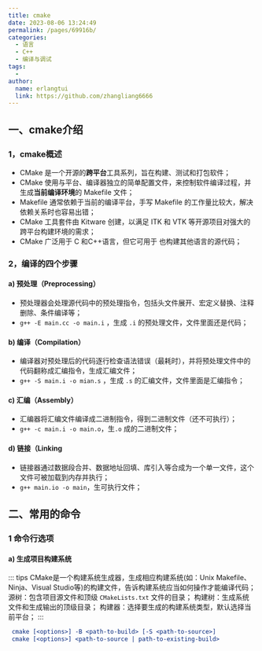 ```yaml
---
title: cmake
date: 2023-08-06 13:24:49
permalink: /pages/69916b/
categories:
  - 语言
  - C++
  - 编译与调试
tags:
  - 
author: 
  name: erlangtui
  link: https://github.com/zhangliang6666
---
```

## 一、cmake介绍
### 1，cmake概述
* CMake 是一个开源的**跨平台**工具系列，旨在构建、测试和打包软件；
* CMake 使用与平台、编译器独立的简单配置文件，来控制软件编译过程，并生成**当前编译环境**的 Makefile 文件；
* Makefile 通常依赖于当前的编译平台，手写 Makefile 的工作量比较大，解决依赖关系时也容易出错；
* CMake 工具套件由 Kitware 创建，以满足 ITK 和 VTK 等开源项目对强大的跨平台构建环境的需求；
* CMake 广泛用于 C 和C++语言，但它可用于 也构建其他语言的源代码；

### 2，编译的四个步骤
#### a) 预处理（Preprocessing）
* 预处理器会处理源代码中的预处理指令，包括头文件展开、宏定义替换、注释删除、条件编译等；
* `g++ -E main.cc -o main.i` ，生成 `.i` 的预处理文件，文件里面还是代码；
#### b) 编译（Compilation）
* 编译器对预处理后的代码逐行检查语法错误（最耗时），并将预处理文件中的代码翻称成汇编指令，生成汇编文件；
* `g++ -S main.i -o mian.s` ，生成 `.s` 的汇编文件，文件里面是汇编指令；
#### c) 汇编（Assembly）
* 汇编器将汇编文件编译成二进制指令，得到二进制文件（还不可执行）；
* `g++ -c main.i -o main.o`，生`.o` 成的二进制文件；
#### d) 链接（Linking
* 链接器通过数据段合并、数据地址回填、库引入等合成为一个单一文件，这个文件可被加载到内存并执行；
* `g++ main.io -o main`，生可执行文件；

## 二、常用的命令
### 1 命令行选项
#### a) 生成项目构建系统
::: tips
CMake是一个构建系统生成器，生成相应构建系统(如：Unix Makefile、Ninja、Visual Studio等)的构建文件，告诉构建系统应当如何操作才能编译代码；
源树：包含项目源文件和顶级 `CMakeLists.txt` 文件的目录；
构建树：生成系统文件和生成输出的顶级目录；
构建器：选择要生成的构建系统类型，默认选择当前平台；
:::

```cmake
 cmake [<options>] -B <path-to-build> [-S <path-to-source>]
 cmake [<options>] <path-to-source | path-to-existing-build>
```
<!-- 
GNU/Linux上，CMake默认生成Unix Makefile来构建项目：

Makefile: make将运行指令来构建项目。
CMakefile：包含临时文件的目录，CMake用于检测操作系统、编译器等。此外，根据所选的生成器，它还包含特定的文件。
cmake_install.cmake：处理安装规则的CMake脚本，在项目安装时使用。
CMakeCache.txt：如文件名所示，CMake缓存。CMake在重新运行配置时使用这个文件。

构建系统描述为如何从源代码
构建系统描述如何构建项目的可执行文件和库 从其源代码使用构建工具自动化该过程。为 例如，构建系统可以是用于命令行工具或集成开发环境的项目文件 （集成开发环境）。为了避免维护多个这样的构建系统，一个项目 可以使用在 中编写的文件抽象地指定其构建系统。从这些文件 CMake 通过后端为每个用户本地生成首选构建系统 称为发电机。Makefilemake

要使用 CMake 生成构建系统，必须选择以下内容：



使用命令行生成工具生成器之一时，CMake 期望编译器工具链所需的环境 已在命令行管理程序中配置。使用 IDE 生成工具生成器之一时，不需要特定的环境。


Build a Project
 cmake --build <dir> [<options>] [-- <build-tool-options>]

Install a Project
 cmake --install <dir> [<options>]

Open a Project
 cmake --open <dir>

Run a Script
 cmake [-D <var>=<value>]... -P <cmake-script-file>

Run a Command-Line Tool
 cmake -E <command> [<options>]

Run the Find-Package Tool
 cmake --find-package [<options>]

Run a Workflow Preset
 cmake --workflow [<options>]

View Help
 cmake --help[-<topic>]

### 2.3 脚本命令


## 三、常用的宏定义
宏 |	功能
---|---
PROJECT_SOURCE_DIR |	一般是工程的根目录
PROJECT_BINARY_DIR	|   执行cmake命令的目录
CMAKE_CURRENT_SOURCE_DIR	|   当前处理的CMakeLists.txt所在的路径
CMAKE_CURRENT_BINARY_DIR	|   target 编译目录
EXECUTABLE_OUTPUT_PATH	|   重新定义目标二进制可执行文件的存放位置
LIBRARY_OUTPUT_PATH	|   重新定义目标链接库文件的存放位置
PROJECT_NAME	|   返回通过PROJECT指令定义的项目名称
CMAKE_BINARY_DIR	|   项目实际构建路径，假设在build目录进行的构建，那么得到的就是这个目录的路径
 -->